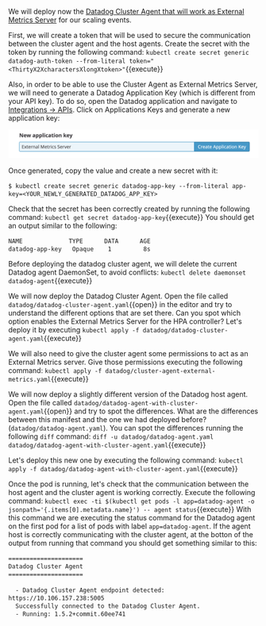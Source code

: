 We will deploy now the [Datadog Cluster Agent that will work as External Metrics Server](https://docs.datadoghq.com/agent/cluster_agent/external_metrics/) for our scaling events.

First, we will create a token that will be used to secure the communication between the cluster agent and the host agents. Create the secret with the token by running the following command: `kubectl create secret generic datadog-auth-token --from-literal token="<ThirtyX2XcharactersXlongXtoken>"`{{execute}}

Also, in order to be able to use the Cluster Agent as External Metrics Server, we will need to generate a Datadog Application Key (which is different from your API key). To do so, open the Datadog application and navigate to [Integrations -> APIs](https://app.datadoghq.com/account/settings#api). Click on Applications Keys and generate a new application key:

![Screenshot of App Key](autoscaling-k8s/assets/app_key.png)

Once generated, copy the value and create a new secret with it:

```
$ kubectl create secret generic datadog-app-key --from-literal app-key=<YOUR_NEWLY_GENERATED_DATADOG_APP_KEY>
```

Check that the secret has been correctly created by running the following command: `kubectl get secret datadog-app-key`{{execute}} You should get an output similar to the following:

```
NAME             TYPE      DATA      AGE
datadog-app-key   Opaque    1         8s
```

Before deploying the datadog cluster agent, we will delete the current Datadog agent DaemonSet, to avoid conflicts: `kubectl delete daemonset datadog-agent`{{execute}}

We will now deploy the Datadog Cluster Agent. Open the file called `datadog/datadog-cluster-agent.yaml`{{open}} in the editor and try to understand the different options that are set there. Can you spot which option enables the External Metrics Server for the HPA controller? Let's deploy it by executing `kubectl apply -f datadog/datadog-cluster-agent.yaml`{{execute}}

We will also need to give the cluster agent some permissions to act as an External Metrics server. Give those permissions executing the following command: `kubectl apply -f datadog/cluster-agent-external-metrics.yaml`{{execute}}

We will now deploy a slightly different version of the Datadog host agent. Open the file called `datadog/datadog-agent-with-cluster-agent.yaml`{{open}} and try to spot the differences. What are the differences between this manifest and the one we had deployed before? (`datadog/datadog-agent.yaml`). You can spot the differences running the following `diff` command: `diff -u datadog/datadog-agent.yaml datadog/datadog-agent-with-cluster-agent.yaml`{{execute}}

Let's deploy this new one by executing the following command: `kubectl apply -f datadog/datadog-agent-with-cluster-agent.yaml`{{execute}}

Once the pod is running, let's check that the communication between the host agent and the cluster agent is working correctly. Execute the following command: `kubectl exec -ti $(kubectl get pods -l app=datadog-agent -o jsonpath='{.items[0].metadata.name}') -- agent status`{{execute}} With this command we are executing the status command for the Datadog agent on the first pod for a list of pods with label `app=datadog-agent`. If the agent host is correctly communicating with the cluster agent, at the botton of the output from running that command you should get something similar to this:

```
=====================
Datadog Cluster Agent
=====================

  - Datadog Cluster Agent endpoint detected: https://10.106.157.238:5005
  Successfully connected to the Datadog Cluster Agent.
  - Running: 1.5.2+commit.60ee741
```
